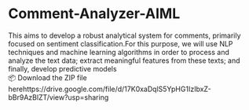 # Comment-Analyzer-AIML
This aims to develop a robust analytical system for comments, primarily focused on  sentiment classification.For this purpose, we will use NLP techniques and machine  learning algorithms in order to process and analyze the text data; extract meaningful  features from these texts; and finally, develop predictive models
<br>📦 Download the ZIP file herehttps://drive.google.com/file/d/17K0xaDqlS5YpHG1IzIbxZ-bBr9AzBlZT/view?usp=sharing</br>
